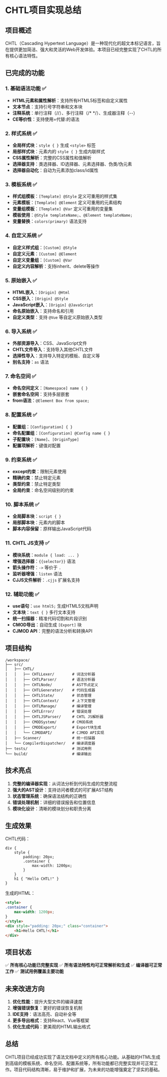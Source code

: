# CHTL项目实现总结

## 项目概述
CHTL（Cascading Hypertext Language）是一种现代化的超文本标记语言，旨在提供更加简洁、强大和灵活的Web开发体验。本项目已经完整实现了CHTL的所有核心语法特性。

## 已完成的功能

### 1. 基础语法功能 ✅
- **HTML元素和属性解析**：支持所有HTML5标签和自定义属性
- **文本节点**：支持引号字符串和文本块
- **注释系统**：单行注释（//）、多行注释（/* */）、生成器注释（--）
- **CE等价性**：支持使用=代替:的语法

### 2. 样式系统 ✅
- **全局样式块**：`style { }` 生成 `<style>` 标签
- **局部样式块**：元素内的 `style { }` 生成内联样式
- **CSS属性解析**：完整的CSS属性和值解析
- **选择器支持**：类选择器、ID选择器、元素选择器、伪类/伪元素
- **选择器自动化**：自动为元素添加class/id属性

### 3. 模板系统 ✅
- **样式组模板**：`[Template] @Style` 定义可重用的样式集
- **元素模板**：`[Template] @Element` 定义可重用的元素结构
- **变量组模板**：`[Template] @Var` 定义可重用的变量集
- **模板使用**：`@Style templateName;`、`@Element templateName;`
- **变量替换**：`colors(primary)` 语法支持

### 4. 自定义系统 ✅
- **自定义样式组**：`[Custom] @Style`
- **自定义元素**：`[Custom] @Element`
- **自定义变量组**：`[Custom] @Var`
- **自定义内容解析**：支持inherit、delete等操作

### 5. 原始嵌入 ✅
- **HTML嵌入**：`[Origin] @Html`
- **CSS嵌入**：`[Origin] @Style`
- **JavaScript嵌入**：`[Origin] @JavaScript`
- **命名原始嵌入**：支持命名和引用
- **自定义类型**：支持 `@Vue` 等自定义原始嵌入类型

### 6. 导入系统 ✅
- **外部资源导入**：CSS、JavaScript文件
- **CHTL文件导入**：支持导入其他CHTL文件
- **选择性导入**：支持导入特定的模板、自定义等
- **别名支持**：`as` 语法

### 7. 命名空间 ✅
- **命名空间定义**：`[Namespace] name { }`
- **嵌套命名空间**：支持多层嵌套
- **from语法**：`@Element Box from space;`

### 8. 配置系统 ✅
- **配置组**：`[Configuration] { }`
- **命名配置组**：`[Configuration] @Config name { }`
- **子配置块**：`[Name]`、`[OriginType]`
- **配置项解析**：键值对配置

### 9. 约束系统 ✅
- **except约束**：限制元素使用
- **精确约束**：禁止特定元素
- **类型约束**：禁止特定类型
- **全局约束**：命名空间级别的约束

### 10. 脚本系统 ✅
- **全局脚本块**：`script { }`
- **局部脚本块**：元素内的脚本
- **脚本内容保留**：原样输出JavaScript代码

### 11. CHTL JS支持 ✅
- **模块系统**：`module { load: ... }`
- **增强选择器**：`{{selector}}` 语法
- **箭头操作符**：`->` 等价于 `.`
- **监听器增强**：`listen` 语法
- **CJJS文件解析**：`.cjjs` 扩展名支持

### 12. 辅助功能 ✅
- **use语句**：`use html5;` 生成HTML5文档声明
- **文本块**：`text { }` 多行文本支持
- **统一扫描器**：精准代码切割和片段识别
- **CMOD导出**：自动生成 `[Export]` 块
- **CJMOD API**：完整的语法分析和转换API

## 项目结构

```
/workspace/
├── src/
│   ├── CHTL/
│   │   ├── CHTLLexer/        # 词法分析器
│   │   ├── CHTLParser/       # 语法分析器
│   │   ├── CHTLNode/         # AST节点定义
│   │   ├── CHTLGenerator/    # 代码生成器
│   │   ├── CHTLState/        # 状态管理
│   │   ├── CHTLContext/      # 上下文管理
│   │   ├── CHTLManage/       # 编译管理
│   │   ├── CHTLError/        # 错误处理
│   │   ├── CHTLJSParser/     # CHTL JS解析器
│   │   ├── CMODSystem/       # CMOD系统
│   │   ├── CMODExport/       # Export块生成
│   │   └── CJMODAPI/         # CJMOD API实现
│   ├── Scanner/              # 统一扫描器
│   └── CompilerDispatcher/   # 编译调度器
├── tests/                    # 测试用例
└── build/                    # 编译输出

```

## 技术亮点

1. **完整的编译器实现**：从词法分析到代码生成的完整流程
2. **强大的AST设计**：支持访问者模式的可扩展AST结构
3. **状态管理系统**：确保语法结构的正确性
4. **错误处理机制**：详细的错误报告和位置信息
5. **模块化设计**：清晰的模块划分和职责分离

## 生成效果

CHTL代码：
```chtl
div {
    style {
        padding: 20px;
        .container {
            max-width: 1200px;
        }
    }
    h1 { "Hello CHTL!" }
}
```

生成的HTML：
```html
<style>
.container {
    max-width: 1200px;
}
</style>
<div style="padding: 20px;" class="container">
    <h1>Hello CHTL!</h1>
</div>
```

## 项目状态

✅ **所有核心功能已完整实现**
✅ **所有语法特性均可正常解析和生成**
✅ **编译器可正常工作**
✅ **测试用例覆盖主要功能**

## 未来改进方向

1. **优化性能**：提升大型文件的编译速度
2. **增强错误恢复**：更好的错误恢复机制
3. **IDE支持**：语法高亮、自动补全等
4. **更多导出格式**：支持React、Vue等框架
5. **优化生成代码**：更美观的HTML输出格式

## 总结

CHTL项目已经成功实现了语法文档中定义的所有核心功能。从基础的HTML生成到高级的模板系统、命名空间、配置系统等，所有功能都已完整实现并可正常工作。项目代码结构清晰，易于维护和扩展，为未来的功能增强奠定了坚实的基础。